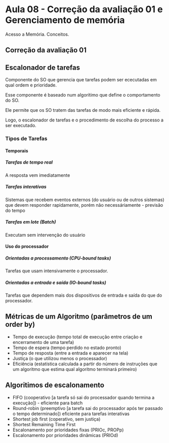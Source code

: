 # Aula 08 - Correção da avaliação 01 e Gerenciamento de memória

Acesso a Memória. Conceitos.

## Correção da avaliação 01

## Escalonador de tarefas

Componente do SO que gerencia que tarefas podem ser ececutadas em qual ordem e prioridade.

Esse componente é baseado num algoritimo que define o comportamento do SO.

Ele permite que os SO tratem das tarefas de modo mais eficiente e rápida.

Logo, o escalonador de tarefas e o procedimento de escolha do processo a ser executado.

### Tipos de Tarefas

#### Temporais

##### Tarefas de tempo real

A resposta vem imediatamente

##### Tarefas interativas

Sistemas que recebem eventos externos (do usuário ou de outros sistemas) que devem responder rapidamente, porém não necessáriamente - previsão do tempo

##### Tarefas em lote (Batch)

Executam sem intervenção do usuário

#### Uso do processador

##### Orientadas a processamento (CPU-bound tasks)

Tarefas que usam intensivamente o processador.

##### Orientadas a entrada e saída (IO-bound tasks)

Tarefas que dependem mais dos dispositivos de entrada e saída do que do processador.

## Métricas de um Algoritmo (parâmetros de um order by)

- Tempo de execução (tempo total de execução entre criação e encerramento de uma tarefa)
- Tempo de espera (tempo perdido no estado pronto)
- Tempo de resposta (entre a entrada e aparecer na tela)
- Justiça (o que utilizou menos o processador)
- Eficiência (estatística calculada a partir do número de instruções que um algoritmo que estima qual algoritmo terminará primeiro)

## Algoritimos de escalonamento

- FIFO (cooperativo [a tarefa só sai do processador quando termina a execução]) - eficiente para batch
- Round-robin (preemptivo [a tarefa sai do processador após ter passado o tempo determinado]) eficiente para tarefas interativas
- Shortest job first (coperativo, sem justiça)
- Shortest Remaining Time First
- Escalonamento por prioridades fixas (PRIOc, PROPp)
- Escalonamento por prioridades dinâmicas (PRIOd)
